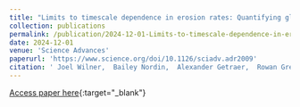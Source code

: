 ```yaml
---
title: "Limits to timescale dependence in erosion rates: Quantifying glacial and fluvial erosion across timescales"
collection: publications
permalink: /publication/2024-12-01-Limits-to-timescale-dependence-in-erosion-rates-Quantifying-glacial-and-fluvial-erosion-across-timescales
date: 2024-12-01
venue: 'Science Advances'
paperurl: 'https://www.science.org/doi/10.1126/sciadv.adr2009'
citation: ' Joel Wilner,  Bailey Nordin,  Alexander Getraer,  Rowan Gregoire,  Mansa Krishna,  Jiawen Li,  Derek Pickell,  Emma Rogers,  Kalin McDannell,  Marisa Palucis,  C. Keller, &quot;Limits to timescale dependence in erosion rates: Quantifying glacial and fluvial erosion across timescales.&quot; Science Advances, 2024.'
---
```

[Access paper here](https://www.science.org/doi/10.1126/sciadv.adr2009){:target="_blank"}
